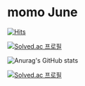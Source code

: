 # momo June 

[![Hits](https://hits.seeyoufarm.com/api/count/incr/badge.svg?url=https%3A%2F%2Fgithub.com%2FmomoJune%2FmomoJune&count_bg=%23F4FF00&title_bg=%2300FFE0&icon=&icon_color=%23E7E7E7&title=hits&edge_flat=false)](https://hits.seeyoufarm.com)

[![Solved.ac
프로필](http://mazassumnida.wtf/api/mini/generate_badge?boj=jmjm9797)](https://solved.ac/jmjm9797)


![Anurag's GitHub stats](https://github-readme-stats.vercel.app/api?username=momoJune&show_icons=true&theme=highcontrast)

[![Solved.ac
프로필](http://mazassumnida.wtf/api/generate_badge?boj=jmjm9797)](https://solved.ac/jmjm9797)
